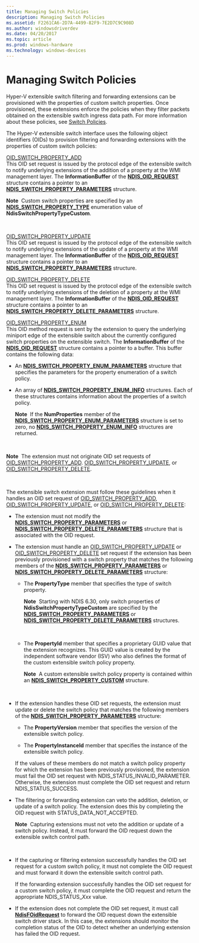 ```yaml
---
title: Managing Switch Policies
description: Managing Switch Policies
ms.assetid: F2261CA6-2D7A-4499-82F9-7E2D7C9C908D
ms.author: windowsdriverdev
ms.date: 04/20/2017
ms.topic: article
ms.prod: windows-hardware
ms.technology: windows-devices
---
```


# Managing Switch Policies


Hyper-V extensible switch filtering and forwarding extensions can be provisioned with the properties of custom switch properties. Once provisioned, these extensions enforce the policies when they filter packets obtained on the extensible switch ingress data path. For more information about these policies, see [Switch Policies](switch-policies.md).

The Hyper-V extensible switch interface uses the following object identifiers (OIDs) to provision filtering and forwarding extensions with the properties of custom switch policies:

<a href="" id="oid-switch-property-add"></a>[OID\_SWITCH\_PROPERTY\_ADD](https://msdn.microsoft.com/library/windows/hardware/hh598280)  
This OID set request is issued by the protocol edge of the extensible switch to notify underlying extensions of the addition of a property at the WMI management layer. The **InformationBuffer** of the [**NDIS\_OID\_REQUEST**](https://msdn.microsoft.com/library/windows/hardware/ff566710) structure contains a pointer to an [**NDIS\_SWITCH\_PROPERTY\_PARAMETERS**](https://msdn.microsoft.com/library/windows/hardware/hh598255) structure.

**Note**  Custom switch properties are specified by an [**NDIS\_SWITCH\_PROPERTY\_TYPE**](https://msdn.microsoft.com/library/windows/hardware/hh598257) enumeration value of **NdisSwitchPropertyTypeCustom**.

 

<a href="" id="oid-switch-property-update"></a>[OID\_SWITCH\_PROPERTY\_UPDATE](https://msdn.microsoft.com/library/windows/hardware/hh598283)  
This OID set request is issued by the protocol edge of the extensible switch to notify underlying extensions of the update of a property at the WMI management layer. The **InformationBuffer** of the [**NDIS\_OID\_REQUEST**](https://msdn.microsoft.com/library/windows/hardware/ff566710) structure contains a pointer to an [**NDIS\_SWITCH\_PROPERTY\_PARAMETERS**](https://msdn.microsoft.com/library/windows/hardware/hh598255) structure.

<a href="" id="oid-switch-property-delete"></a>[OID\_SWITCH\_PROPERTY\_DELETE](https://msdn.microsoft.com/library/windows/hardware/hh598281)  
This OID set request is issued by the protocol edge of the extensible switch to notify underlying extensions of the deletion of a property at the WMI management layer. The **InformationBuffer** of the [**NDIS\_OID\_REQUEST**](https://msdn.microsoft.com/library/windows/hardware/ff566710) structure contains a pointer to an [**NDIS\_SWITCH\_PROPERTY\_DELETE\_PARAMETERS**](https://msdn.microsoft.com/library/windows/hardware/hh598249) structure.

<a href="" id="oid-switch-property-enum"></a>[OID\_SWITCH\_PROPERTY\_ENUM](https://msdn.microsoft.com/library/windows/hardware/hh598282)  
This OID method request is sent by the extension to query the underlying miniport edge of the extensible switch about the currently configured switch properties on the extensible switch. The **InformationBuffer** of the [**NDIS\_OID\_REQUEST**](https://msdn.microsoft.com/library/windows/hardware/ff566710) structure contains a pointer to a buffer. This buffer contains the following data:

-   An [**NDIS\_SWITCH\_PROPERTY\_ENUM\_PARAMETERS**](https://msdn.microsoft.com/library/windows/hardware/hh598253) structure that specifies the parameters for the property enumeration of a switch policy.

-   An array of [**NDIS\_SWITCH\_PROPERTY\_ENUM\_INFO**](https://msdn.microsoft.com/library/windows/hardware/hh598250) structures. Each of these structures contains information about the properties of a switch policy.

    **Note**  If the **NumProperties** member of the [**NDIS\_SWITCH\_PROPERTY\_ENUM\_PARAMETERS**](https://msdn.microsoft.com/library/windows/hardware/hh598253) structure is set to zero, no [**NDIS\_SWITCH\_PROPERTY\_ENUM\_INFO**](https://msdn.microsoft.com/library/windows/hardware/hh598250) structures are returned.

     

**Note**  The extension must not originate OID set requests of [OID\_SWITCH\_PROPERTY\_ADD](https://msdn.microsoft.com/library/windows/hardware/hh598280). [OID\_SWITCH\_PROPERTY\_UPDATE](https://msdn.microsoft.com/library/windows/hardware/hh598283), or [OID\_SWITCH\_PROPERTY\_DELETE](https://msdn.microsoft.com/library/windows/hardware/hh598281).

 

The extensible switch extension must follow these guidelines when it handles an OID set request of [OID\_SWITCH\_PROPERTY\_ADD](https://msdn.microsoft.com/library/windows/hardware/hh598280), [OID\_SWITCH\_PROPERTY\_UPDATE](https://msdn.microsoft.com/library/windows/hardware/hh598283), or [OID\_SWITCH\_PROPERTY\_DELETE](https://msdn.microsoft.com/library/windows/hardware/hh598281):

-   The extension must not modify the [**NDIS\_SWITCH\_PROPERTY\_PARAMETERS**](https://msdn.microsoft.com/library/windows/hardware/hh598255) or [**NDIS\_SWITCH\_PROPERTY\_DELETE\_PARAMETERS**](https://msdn.microsoft.com/library/windows/hardware/hh598249) structure that is associated with the OID request.

-   The extension must handle an [OID\_SWITCH\_PROPERTY\_UPDATE](https://msdn.microsoft.com/library/windows/hardware/hh598283) or [OID\_SWITCH\_PROPERTY\_DELETE](https://msdn.microsoft.com/library/windows/hardware/hh598281) set request if the extension has been previously provisioned with a switch property that matches the following members of the [**NDIS\_SWITCH\_PROPERTY\_PARAMETERS**](https://msdn.microsoft.com/library/windows/hardware/hh598238) or [**NDIS\_SWITCH\_PROPERTY\_DELETE\_PARAMETERS**](https://msdn.microsoft.com/library/windows/hardware/hh598249) structure:

    -   The **PropertyType** member that specifies the type of switch property.

        **Note**  Starting with NDIS 6.30, only switch properties of **NdisSwitchPropertyTypeCustom** are specified by the [**NDIS\_SWITCH\_PROPERTY\_PARAMETERS**](https://msdn.microsoft.com/library/windows/hardware/hh598238) or [**NDIS\_SWITCH\_PROPERTY\_DELETE\_PARAMETERS**](https://msdn.microsoft.com/library/windows/hardware/hh598249) structures.

         

    -   The **PropertyId** member that specifies a proprietary GUID value that the extension recognizes. This GUID value is created by the independent software vendor (ISV) who also defines the format of the custom extensible switch policy property.

        **Note**  A custom extensible switch policy property is contained within an [**NDIS\_SWITCH\_PROPERTY\_CUSTOM**](https://msdn.microsoft.com/library/windows/hardware/hh598247) structure.

         

-   If the extension handles these OID set requests, the extension must update or delete the switch policy that matches the following members of the [**NDIS\_SWITCH\_PROPERTY\_PARAMETERS**](https://msdn.microsoft.com/library/windows/hardware/hh598255) structure:

    -   The **PropertyVersion** member that specifies the version of the extensible switch policy.

    -   The **PropertyInstanceId** member that specifies the instance of the extensible switch policy.

    If the values of these members do not match a switch policy property for which the extension has been previously provisioned, the extension must fail the OID set request with NDIS\_STATUS\_INVALID\_PARAMETER. Otherwise, the extension must complete the OID set request and return NDIS\_STATUS\_SUCCESS.

-   The filtering or forwarding extension can veto the addition, deletion, or update of a switch policy. The extension does this by completing the OID request with STATUS\_DATA\_NOT\_ACCEPTED.

    **Note**  Capturing extensions must not veto the addition or update of a switch policy. Instead, it must forward the OID request down the extensible switch control path.

     

-   If the capturing or filtering extension successfully handles the OID set request for a custom switch policy, it must not complete the OID request and must forward it down the extensible switch control path.

    If the forwarding extension successfully handles the OID set request for a custom switch policy, it must complete the OID request and return the appropriate NDIS\_STATUS\_*Xxx* value.

-   If the extension does not complete the OID set request, it must call [**NdisFOidRequest**](https://msdn.microsoft.com/library/windows/hardware/ff561830) to forward the OID request down the extensible switch driver stack. In this case, the extensions should monitor the completion status of the OID to detect whether an underlying extension has failed the OID request.

 

 





